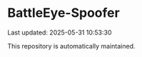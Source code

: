 # BattleEye-Spoofer

Last updated: 2025-05-31 10:53:30

This repository is automatically maintained.
